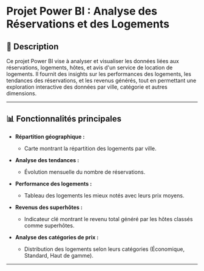# Projet Power BI : Analyse des Réservations et des Logements

## 📖 Description
Ce projet Power BI vise à analyser et visualiser les données liées aux réservations, logements, hôtes, et avis d'un service de location de logements. Il fournit des insights sur les performances des logements, les tendances des réservations, et les revenus générés, tout en permettant une exploration interactive des données par ville, catégorie et autres dimensions.

---

## 📊 Fonctionnalités principales
- **Répartition géographique :** 
  - Carte montrant la répartition des logements par ville.
  
- **Analyse des tendances :**
  - Évolution mensuelle du nombre de réservations.

- **Performance des logements :**
  - Tableau des logements les mieux notés avec leurs prix moyens.

- **Revenus des superhôtes :**
  - Indicateur clé montrant le revenu total généré par les hôtes classés comme superhôtes.

- **Analyse des catégories de prix :**
  - Distribution des logements selon leurs catégories (Économique, Standard, Haut de gamme).

---

